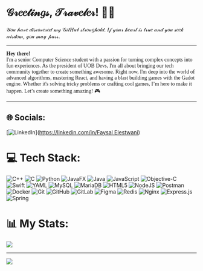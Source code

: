 # 𝒢𝓇𝑒𝑒𝓉𝒾𝓃𝑔𝓈, 𝒯𝓇𝒶𝓋𝑒𝓁𝑒𝓇! 🧙‍♂️

𝒴𝑜𝓊 𝒽𝒶𝓋𝑒 𝒹𝒾𝓈𝒸𝑜𝓋𝑒𝓇𝑒𝒹 𝓂𝓎 𝒢𝒾𝓉𝐻𝓊𝒷 𝓈𝓉𝓇𝑜𝓃𝑔𝒽𝑜𝓁𝒹. 𝐼𝒻 𝓎𝑜𝓊𝓇 𝒽𝑒𝒶𝓇𝓉 𝒾𝓈 𝓉𝓇𝓊𝑒 𝒶𝓃𝒹 𝓎𝑜𝓊 𝓈𝑒𝑒𝓀 𝓌𝒾𝓈𝒹𝑜𝓂, 𝓎𝑜𝓊 𝓂𝒶𝓎 𝓅𝒶𝓈𝓈.

---

<p style="font-family: 'Georgia', serif;">
<b>Hey there!</b> <br>
I'm a senior Computer Science student with a passion for turning complex concepts into fun experiences. As the president of UOB Devs, I'm all about bringing our tech community together to create something awesome. Right now, I'm deep into the world of advanced algorithms, mastering React, and having a blast building games with the Gadot engine. Whether it's solving tricky problems or crafting cool games, I’m here to make it happen. Let’s create something amazing! 🎮👨‍💻🚀
</p>

---

## 🌐 Socials:
[![LinkedIn](https://img.shields.io/badge/LinkedIn-%230077B5.svg?logo=linkedin&logoColor=white)]([https://linkedin.com/in/Faysal Elestwani](https://www.linkedin.com/in/faysal-elestwani/)) 

# 💻 Tech Stack:
![C++](https://img.shields.io/badge/c++-%2300599C.svg?style=for-the-badge&logo=c%2B%2B&logoColor=white) ![C](https://img.shields.io/badge/c-%2300599C.svg?style=for-the-badge&logo=c&logoColor=white) ![Python](https://img.shields.io/badge/python-3670A0?style=for-the-badge&logo=python&logoColor=ffdd54) ![JavaFX](https://img.shields.io/badge/javafx-%23FF0000.svg?style=for-the-badge&logo=javafx&logoColor=white) ![Java](https://img.shields.io/badge/java-%23ED8B00.svg?style=for-the-badge&logo=openjdk&logoColor=white) ![JavaScript](https://img.shields.io/badge/javascript-%23323330.svg?style=for-the-badge&logo=javascript&logoColor=%23F7DF1E) ![Objective-C](https://img.shields.io/badge/OBJECTIVE--C-%233A95E3.svg?style=for-the-badge&logo=apple&logoColor=white) ![Swift](https://img.shields.io/badge/swift-F54A2A?style=for-the-badge&logo=swift&logoColor=white) ![YAML](https://img.shields.io/badge/yaml-%23ffffff.svg?style=for-the-badge&logo=yaml&logoColor=151515) ![MySQL](https://img.shields.io/badge/mysql-4479A1.svg?style=for-the-badge&logo=mysql&logoColor=white) ![MariaDB](https://img.shields.io/badge/MariaDB-003545?style=for-the-badge&logo=mariadb&logoColor=white) ![HTML5](https://img.shields.io/badge/html5-%23E34F26.svg?style=for-the-badge&logo=html5&logoColor=white) ![NodeJS](https://img.shields.io/badge/node.js-6DA55F?style=for-the-badge&logo=node.js&logoColor=white) ![Postman](https://img.shields.io/badge/Postman-FF6C37?style=for-the-badge&logo=postman&logoColor=white) ![Docker](https://img.shields.io/badge/docker-%230db7ed.svg?style=for-the-badge&logo=docker&logoColor=white) ![Git](https://img.shields.io/badge/git-%23F05033.svg?style=for-the-badge&logo=git&logoColor=white) ![GitHub](https://img.shields.io/badge/github-%23121011.svg?style=for-the-badge&logo=github&logoColor=white) ![GitLab](https://img.shields.io/badge/gitlab-%23181717.svg?style=for-the-badge&logo=gitlab&logoColor=white) ![Figma](https://img.shields.io/badge/figma-%23F24E1E.svg?style=for-the-badge&logo=figma&logoColor=white) ![Redis](https://img.shields.io/badge/redis-%23DD0031.svg?style=for-the-badge&logo=redis&logoColor=white) ![Nginx](https://img.shields.io/badge/nginx-%23009639.svg?style=for-the-badge&logo=nginx&logoColor=white) ![Express.js](https://img.shields.io/badge/express.js-%23404d59.svg?style=for-the-badge&logo=express&logoColor=%2361DAFB) ![Spring](https://img.shields.io/badge/spring-%236DB33F.svg?style=for-the-badge&logo=spring&logoColor=white)
# 📊 My Stats:
![](https://github-readme-stats.vercel.app/api/top-langs/?username=faysoula&theme=midnight-purple&hide_border=false&include_all_commits=false&count_private=true&layout=compact)

---
[![](https://visitcount.itsvg.in/api?id=faysoula&icon=6&color=11)](https://visitcount.itsvg.in)
